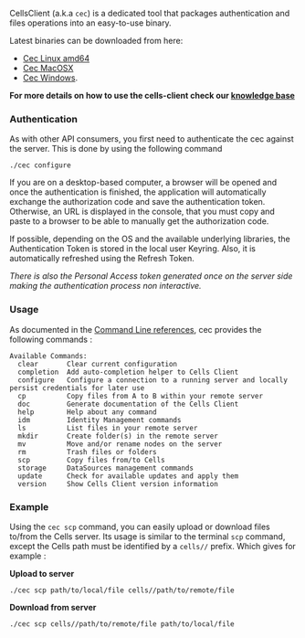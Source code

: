 CellsClient (a.k.a `cec`) is a dedicated tool that packages authentication and files operations into an easy-to-use binary. 

Latest binaries can be downloaded from here: 

- [Cec Linux amd64](https://download.pydio.com/latest/cells-client/release/{latest}/linux-amd64/cec)
- [Cec MacOSX](https://download.pydio.com/latest/cells-client/release/{latest}/darwin-amd64/cec) 
- [Cec Windows](https://download.pydio.com/latest/cells-client/release/{latest}/windows-amd64/cec.exe). 

**For more details on how to use the cells-client check our [knowledge base](./kb/client-applications/using-cells-command-line-tool)**

### Authentication

As with other API consumers, you first need to authenticate the cec against the server. This is done by using the following command 

```
./cec configure
```

If you are on a desktop-based computer, a browser will be opened and once the authentication is finished, the application will automatically exchange the authorization code and save the authentication token. Otherwise, an URL is displayed in the console, that you must copy and paste to a browser to be able to manually get the authorization code.

If possible, depending on the OS and the available underlying libraries, the Authentication Token is stored in the local user Keyring. Also, it is automatically refreshed using the Refresh Token.

_There is also the Personal Access token generated once on the server side making the authentication process non interactive._

### Usage

As documented in the [Command Line references](./cells-client-cec), cec provides the following commands :

```
Available Commands:
  clear       Clear current configuration
  completion  Add auto-completion helper to Cells Client
  configure   Configure a connection to a running server and locally persist credentials for later use
  cp          Copy files from A to B within your remote server
  doc         Generate documentation of the Cells Client
  help        Help about any command
  idm         Identity Management commands
  ls          List files in your remote server
  mkdir       Create folder(s) in the remote server
  mv          Move and/or rename nodes on the server
  rm          Trash files or folders
  scp         Copy files from/to Cells
  storage     DataSources management commands
  update      Check for available updates and apply them
  version     Show Cells Client version information
```

### Example

Using the `cec scp` command, you can easily upload or download files to/from the Cells server. Its usage is similar to the terminal `scp` command, except the Cells path must be identified by a `cells//` prefix. Which gives for example : 

**Upload to server**
```
./cec scp path/to/local/file cells//path/to/remote/file
```

**Download from server**
```
./cec scp cells//path/to/remote/file path/to/local/file
```